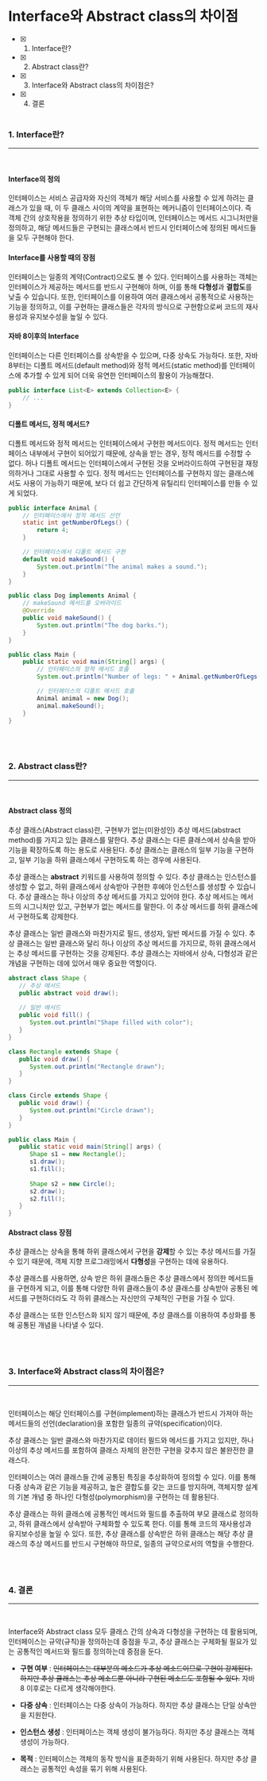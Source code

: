 # Interface와 Abstract class의 차이점

- [x] 1. Interface란?
- [x] 2. Abstract class란?
- [x] 3. Interface와 Abstract class의 차이점은?
- [x] 4. 결론
<br><br>

### 1. Interface란?

---

<br>

#### Interface의 정의

 인터페이스는 서비스 공급자와 자신의 객체가 해당 서비스를 사용할 수 있게 하려는 클래스가 있을 때, 이 두 클래스 사이의 계약을 표현하는 메커니즘이 인터페이스이다. 즉 객체 간의 상호작용을 정의하기 위한 추상 타입이며, 인터페이스는 메서드 시그니처만을 정의하고, 해당 메서드들은 구현되는 클래스에서 반드시 인터페이스에 정의된 메서드들을 모두 구현해야 한다.

#### Interface를 사용할 때의 장점

 인터페이스는 일종의 계약(Contract)으로도 볼 수 있다. 인터페이스를 사용하는 객체는 인터페이스가 제공하는 메서드를 반드시 구현해야 하며, 이를 통해 **다형성**과 **결합도**를 낮출 수 있습니다. 또한, 인터페이스를 이용하여 여러 클래스에서 공통적으로 사용하는 기능을 정의하고, 이를 구현하는 클래스들은 각자의 방식으로 구현함으로써 코드의 재사용성과 유지보수성을 높일 수 있다.


#### 자바 8이후의 Interface

 인터페이스는 다른 인터페이스를 상속받을 수 있으며, 다중 상속도 가능하다. 또한, 자바 8부터는 디폴트 메서드(default method)와 정적 메서드(static method)를 인터페이스에 추가할 수 있게 되어 더욱 유연한 인터페이스의 활용이 가능해졌다.

```java
public interface List<E> extends Collection<E> {
    // ...
}
```

#### 디폴트 메서드, 정적 메서드?

 디폴트 메서드와 정적 메서드는 인터페이스에서 구현한 메서드이다. 정적 메서드는 인터페이스 내부에서 구현이 되어있기 때문에, 상속을 받는 경우, 정적 메서드를 수정할 수 없다. 허나 디폴트 메서드는 인터페이스에서 구현된 것을 오버라이드하여 구현된걸 재정의하거나 그대로 사용할 수 있다. 정적 메서드는 인터페이스를 구현하지 않는 클래스에서도 사용이 가능하기 때문에, 보다 더 쉽고 간단하게 유틸리티 인터페이스를 만들 수 있게 되었다.

```java
public interface Animal {
    // 인터페이스에서 정적 메서드 선언
    static int getNumberOfLegs() {
        return 4;
    }

    // 인터페이스에서 디폴트 메서드 구현
    default void makeSound() {
        System.out.println("The animal makes a sound.");
    }
}

public class Dog implements Animal {
    // makeSound 메서드를 오버라이드
    @Override
    public void makeSound() {
        System.out.println("The dog barks.");
    }
}

public class Main {
    public static void main(String[] args) {
        // 인터페이스의 정적 메서드 호출
        System.out.println("Number of legs: " + Animal.getNumberOfLegs());

        // 인터페이스의 디폴트 메서드 호출
        Animal animal = new Dog();
        animal.makeSound();
    }
}

```

<br><br>


### 2. Abstract class란?

---

<br>

#### Abstract class 정의

 추상 클래스(Abstract class)란, 구현부가 없는(미완성인) 추상 메서드(abstract method)를 가지고 있는 클래스를 말한다. 추상 클래스는 다른 클래스에서 상속을 받아 기능을 확장하도록 하는 용도로 사용된다. 추상 클래스는 클래스의 일부 기능을 구현하고, 일부 기능을 하위 클래스에서 구현하도록 하는 경우에 사용된다.

 추상 클래스는 **abstract** 키워드를 사용하여 정의할 수 있다. 추상 클래스는 인스턴스를 생성할 수 없고, 하위 클래스에서 상속받아 구현한 후에야 인스턴스를 생성할 수 있습니다. 추상 클래스는 하나 이상의 추상 메서드를 가지고 있어야 한다. 추상 메서드는 메서드의 시그니처만 있고, 구현부가 없는 메서드를 말한다. 이 추상 메서드를 하위 클래스에서 구현하도록 강제한다.

 추상 클래스는 일반 클래스와 마찬가지로 필드, 생성자, 일반 메서드를 가질 수 있다. 추상 클래스는 일반 클래스와 달리 하나 이상의 추상 메서드를 가지므로, 하위 클래스에서는 추상 메서드를 구현하는 것을 강제된다. 추상 클래스는 자바에서 상속, 다형성과 같은 개념을 구현하는 데에 있어서 매우 중요한 역할이다.

```java
abstract class Shape {
   // 추상 메서드
   public abstract void draw();
   
   // 일반 메서드
   public void fill() {
      System.out.println("Shape filled with color");
   }
}

class Rectangle extends Shape {
   public void draw() {
      System.out.println("Rectangle drawn");
   }
}

class Circle extends Shape {
   public void draw() {
      System.out.println("Circle drawn");
   }
}

public class Main {
   public static void main(String[] args) {
      Shape s1 = new Rectangle();
      s1.draw();
      s1.fill();
      
      Shape s2 = new Circle();
      s2.draw();
      s2.fill();
   }
}

```

#### Abstract class 장점

 추상 클래스는 상속을 통해 하위 클래스에서 구현을 **강제**할 수 있는 추상 메서드를 가질 수 있기 때문에, 객체 지향 프로그래밍에서 **다형성**을 구현하는 데에 유용하다.

 추상 클래스를 사용하면, 상속 받은 하위 클래스들은 추상 클래스에서 정의한 메서드들을 구현하게 되고, 이를 통해 다양한 하위 클래스들이 추상 클래스를 상속받아 공통된 메서드를 구현하더라도 각 하위 클래스는 자신만의 구체적인 구현을 가질 수 있다.

 추상 클래스는 또한 인스턴스화 되지 않기 때문에, 추상 클래스를 이용하여 추상화를 통해 공통된 개념을 나타낼 수 있다.

<br><br>

### 3. Interface와 Abstract class의 차이점은?

---

<br>


 인터페이스는 해당 인터페이스를 구현(implement)하는 클래스가 반드시 가져야 하는 메서드들의 선언(declaration)을 포함한 일종의 규약(specification)이다.

 추상 클래스는 일반 클래스와 마찬가지로 데이터 필드와 메서드를 가지고 있지만, 하나 이상의 추상 메서드를 포함하여 클래스 자체의 완전한 구현을 갖추지 않은 불완전한 클래스다.

 인터페이스는 여러 클래스들 간에 공통된 특징을 추상화하여 정의할 수 있다. 이를 통해 다중 상속과 같은 기능을 제공하고, 높은 결합도를 갖는 코드를 방지하며, 객체지향 설계의 기본 개념 중 하나인 다형성(polymorphism)을 구현하는 데 활용된다.

 추상 클래스는 하위 클래스에 공통적인 메서드와 필드를 추출하여 부모 클래스로 정의하고, 하위 클래스에서 상속받아 구체화할 수 있도록 한다. 이를 통해 코드의 재사용성과 유지보수성을 높일 수 있다. 또한, 추상 클래스를 상속받은 하위 클래스는 해당 추상 클래스의 추상 메서드를 반드시 구현해야 하므로, 일종의 규약으로서의 역할을 수행한다.

<br><br>

### 4. 결론

---

<br>

 Interface와 Abstract class 모두 클래스 간의 상속과 다형성을 구현하는 데 활용되며, 인터페이스는 규약(규칙)을 정의하는데 중점을 두고, 추상 클래스는 구체화될 필요가 있는 공통적인 메서드와 필드를 정의하는데 중점을 둔다. 

 - **구현 여부** : ~~인터페이스는 대부분의 메소드가 추상 메소드이므로 구현이 강제된다. 하지만 추상 클래스는 추상 메소드뿐 아니라 구현된 메소드도 포함될 수 있다.~~ 자바 8 이후로는 다르게 생각해야한다.
 
 - **다중 상속** : 인터페이스는 다중 상속이 가능하다. 하지만 추상 클래스는 단일 상속만을 지원한다.
 
 - **인스턴스 생성** : 인터페이스는 객체 생성이 불가능하다. 하지만 추상 클래스는 객체 생성이 가능하다.
 
 - **목적** : 인터페이스는 객체의 동작 방식을 표준화하기 위해 사용된다. 하지만 추상 클래스는 공통적인 속성을 묶기 위해 사용된다.